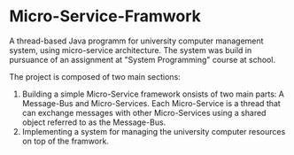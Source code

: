 # Micro-Service-Framwork
A thread-based Java programm for university computer management system, using micro-service architecture. 
The system was build in pursuance of an assignment at "System Programming" course at school.

The project is composed of two main sections:
1. Building a simple Micro-Service framework onsists of two main parts: A Message-Bus and Micro-Services. Each Micro-Service is a thread that can exchange messages with other Micro-Services using a shared object referred to as the Message-Bus.
2. Implementing a system for managing the university computer resources on top of the framwork. 



